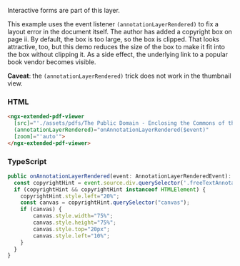 
Interactive forms are part of this layer.

This example uses the event listener `(annotationLayerRendered)` to fix a layout error in the document itself. The author has added a copyright box on page ii. By default, the box is too large, so the box is clipped. That looks attractive, too, but this demo reduces the size of the box to make it fit into the box without clipping it. As a side effect, the underlying link to a popular book vendor becomes visible.

**Caveat**: the `(annotationLayerRendered)` trick does not work in the thumbnail view.

### HTML

```html
<ngx-extended-pdf-viewer
  [src]="'./assets/pdfs/The Public Domain - Enclosing the Commons of the Mind.pdf'"
  (annotationLayerRendered)="onAnnotationLayerRendered($event)"
  [zoom]="'auto'">
</ngx-extended-pdf-viewer>
```

### TypeScript

```typescript
public onAnnotationLayerRendered(event: AnnotationLayerRenderedEvent): void {
  const copyrightHint = event.source.div.querySelector('.freeTextAnnotation');
  if (copyrightHint && copyrightHint instanceof HTMLElement) {
    copyrightHint.style.left="20%";
    const canvas = copyrightHint.querySelector("canvas");
    if (canvas) {
        canvas.style.width="75%";
        canvas.style.height="75%";
        canvas.style.top="20px";
        canvas.style.left="10%";
    }
  }
}
```
